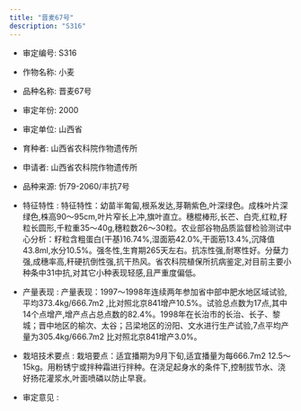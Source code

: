 ```yaml
---
title: "晋麦67号"
description: "S316"
---
```

* 审定编号:  S316

*  作物名称:  小麦

*  品种名称:  晋麦67号

*  审定年份:  2000

*  审定单位:  山西省

* 育种者:  山西省农科院作物遗传所

*  申请者:  山西省农科院作物遗传所

*  品种来源:  忻79-2060/丰抗7号

*  特征特性 : 
特征特性：幼苗半匍匐,根系发达,芽鞘紫色,叶深绿色。成株叶片深绿色,株高90～95cm,叶片窄长上冲,旗叶直立。穗棍棒形,长芒、白壳,红粒,籽粒长圆形,千粒重35～40g,穗粒数26～30粒。农业部谷物品质监督检验测试中心分析：籽粒含粗蛋白(干基)16.74%,湿面筋42.0%,干面筋13.4%,沉降值43.8ml,水分10.5%。强冬性,生育期265天左右。抗冻性强,耐寒性好。分蘖力强,成穗率高,秆硬抗倒性强,抗干热风。省农科院植保所抗病鉴定,对目前主要小种条中31中抗,对其它小种表现轻感,且严重度偏低。
 
*  产量表现 : 
产量表现：1997～1998年连续两年参加省中部中肥水地区域试验,平均373.4kg/666.7m2 ,比对照北京841增产10.5%。试验总点数为17点,其中14个点增产,增产点占总点数的82.4%。1998年在长治市的长治、长子、黎城；晋中地区的榆次、太谷；吕梁地区的汾阳、文水进行生产试验,7点平均产量为305.4kg/666.7m2 比对照北京841增产3.0%。

*  栽培技术要点 : 
栽培要点：适宜播期为9月下旬,适宜播量为每666.7m2 12.5～15kg。用粉锈宁或拌种霜进行拌种。在浇足起身水的条件下,控制拔节水、浇好扬花灌浆水,叶面喷磷以防止早衰。

*  审定意见 : 

